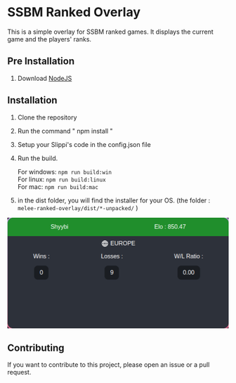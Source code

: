 # SSBM Ranked Overlay

This is a simple overlay for SSBM ranked games. It displays the current game and the players' ranks.
##  Pre Installation 

1. Download [NodeJS](https://nodejs.org/)

## Installation

1. Clone the repository
2. Run the command " npm install "
3. Setup your Slippi's code in the config.json file
4. Run the build.

    For windows: `npm run build:win`    
    For linux: `npm run build:linux`    
    For mac: `npm run build:mac`    

5. in the dist folder, you will find the installer for your OS. (the folder : `melee-ranked-overlay/dist/*-unpacked/` )

<img src="./doc/image.png">

## Contributing

If you want to contribute to this project, please open an issue or a pull request.

